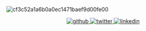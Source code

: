 
 
![cf3c52a1a6b0a0ec1471baef9d00fe00](https://user-images.githubusercontent.com/73779089/197867689-1c5268f3-1025-410c-a90d-4b662514fe5d.jpg)

<div align="center">
<a href="https://github.com/NBK-01" target="_blank">
<img src=https://img.shields.io/badge/github-064439.svg?&style=for-the-badge&logo=github&logoColor=a57c00 alt=github style="margin-bottom: 5px;" />
</a>
<a href="https://twitter.com/NBK_dev" target="_blank">
<img src=https://img.shields.io/badge/twitter-064439.svg?&style=for-the-badge&logo=twitter&logoColor=a57c00 alt=twitter style="margin-bottom: 5px;" />
</a>
<a href="https://linkedin.com/in/nayef-kanaan-4aa1b1183" target="_blank">
<img src=https://img.shields.io/badge/linkedin-064439.svg?&style=for-the-badge&logo=linkedin&logoColor=a57c00 alt=linkedin style="margin-bottom: 5px;" />
</a>
</div>  
  


 






